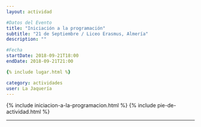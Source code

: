 ```yaml
---
layout: actividad

#Datos del Evento
title: "Iniciación a la programación"
subtitle: "21 de Septiembre / Liceo Erasmus, Almería"
description: ""

#Fecha
startDate: 2018-09-21T18:00
endDate: 2018-09-21T21:00

{% include lugar.html %}

category: actividades
user: La Jaquería
---
```


{% include iniciacion-a-la-programacion.html %}
{% include pie-de-actividad.html %}

---
